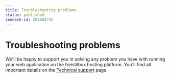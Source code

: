 ```yaml
---
title: Troubleshooting problems
status: published
zendesk-id: 201084735
---
```


# Troubleshooting problems

We'll be happy to support you in solving any problem you have with running your
web application on the freistilbox hosting platform. You'll find all important
details on the [Technical support](/important_details/support.html) page.
